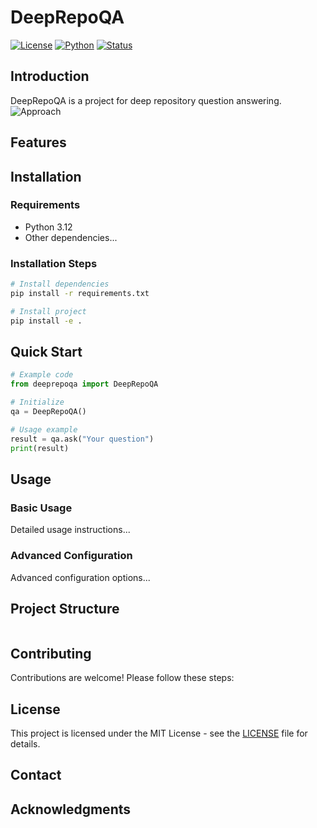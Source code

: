 # DeepRepoQA

[![License](https://img.shields.io/badge/license-MIT-blue.svg)](LICENSE)
[![Python](https://img.shields.io/badge/python-3.12-blue.svg)](https://www.python.org/)
[![Status](https://img.shields.io/badge/status-active-green.svg)]()

## Introduction

DeepRepoQA is a project for deep repository question answering.
![Approach](assets/approach.svg)
## Features


## Installation

### Requirements

- Python 3.12
- Other dependencies...

### Installation Steps

```bash
# Install dependencies
pip install -r requirements.txt

# Install project
pip install -e .
```

## Quick Start

```python
# Example code
from deeprepoqa import DeepRepoQA

# Initialize
qa = DeepRepoQA()

# Usage example
result = qa.ask("Your question")
print(result)
```

## Usage

### Basic Usage

Detailed usage instructions...

### Advanced Configuration

Advanced configuration options...

## Project Structure

```
```

## Contributing

Contributions are welcome! Please follow these steps:



## License

This project is licensed under the MIT License - see the [LICENSE](LICENSE) file for details.

## Contact


## Acknowledgments

